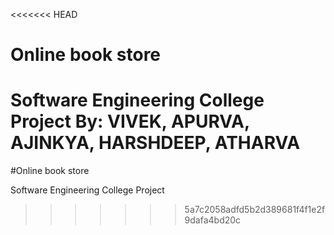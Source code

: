 <<<<<<< HEAD
# Online book store
Software Engineering College Project 
By: VIVEK, APURVA, AJINKYA, HARSHDEEP, ATHARVA 
=======
#Online book store 

Software Engineering College Project
>>>>>>> 5a7c2058adfd5b2d389681f4f1e2f9dafa4bd20c
